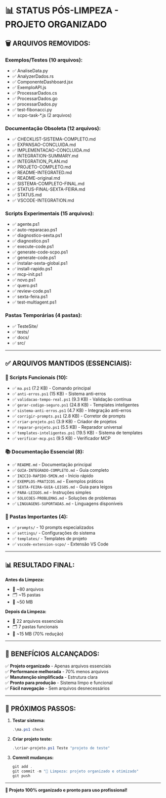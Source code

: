 # 📊 STATUS PÓS-LIMPEZA - PROJETO ORGANIZADO

## 🗑️ **ARQUIVOS REMOVIDOS:**

### **Exemplos/Testes (10 arquivos):**
- ✅ AnaliseData.py
- ✅ AnalyzerDados.rs  
- ✅ ComponenteDashboard.jsx
- ✅ ExemploAPI.js
- ✅ ProcessarDados.cs
- ✅ ProcessarDados.go
- ✅ processarDados.py
- ✅ test-fibonacci.py
- ✅ scpo-task-*.js (2 arquivos)

### **Documentação Obsoleta (12 arquivos):**
- ✅ CHECKLIST-SISTEMA-COMPLETO.md
- ✅ EXPANSAO-CONCLUIDA.md
- ✅ IMPLEMENTACAO-CONCLUIDA.md
- ✅ INTEGRATION-SUMMARY.md
- ✅ INTEGRATION_PLAN.md
- ✅ PROJETO-COMPLETO.md
- ✅ README-INTEGRATED.md
- ✅ README-original.md
- ✅ SISTEMA-COMPLETO-FINAL.md
- ✅ STATUS-FINAL-SEXTA-FEIRA.md
- ✅ STATUS.md
- ✅ VSCODE-INTEGRATION.md

### **Scripts Experimentais (15 arquivos):**
- ✅ agente.ps1
- ✅ auto-reparacao.ps1
- ✅ diagnostico-sexta.ps1
- ✅ diagnostico.ps1
- ✅ execute-code.ps1
- ✅ generate-code-scpo.ps1
- ✅ generate-code.ps1
- ✅ instalar-sexta-global.ps1
- ✅ install-rapido.ps1
- ✅ mcp-init.ps1
- ✅ novo.ps1
- ✅ quero.ps1
- ✅ review-code.ps1
- ✅ sexta-feira.ps1
- ✅ test-multiagent.ps1

### **Pastas Temporárias (4 pastas):**
- ✅ TesteSite/
- ✅ tests/
- ✅ docs/
- ✅ src/

---

## ✅ **ARQUIVOS MANTIDOS (ESSENCIAIS):**

### **🔧 Scripts Funcionais (10):**
- ✅ `ma.ps1` (7.2 KB) - Comando principal
- ✅ `anti-erros.ps1` (15 KB) - Sistema anti-erros
- ✅ `validacao-tempo-real.ps1` (9.3 KB) - Validação contínua
- ✅ `gerar-codigo-seguro.ps1` (24.8 KB) - Templates inteligentes
- ✅ `sistema-anti-erros.ps1` (4.7 KB) - Integração anti-erros
- ✅ `corrigir-prompts.ps1` (2.8 KB) - Corretor de prompts
- ✅ `criar-projeto.ps1` (3.9 KB) - Criador de projetos
- ✅ `reparar-projeto.ps1` (5.5 KB) - Reparador universal
- ✅ `templates-inteligentes.ps1` (19.5 KB) - Sistema de templates
- ✅ `verificar-mcp.ps1` (9.5 KB) - Verificador MCP

### **📚 Documentação Essencial (8):**
- ✅ `README.md` - Documentação principal
- ✅ `GUIA-INTEGRADO-COMPLETO.md` - Guia completo
- ✅ `INICIO-RAPIDO-5MIN.md` - Início rápido
- ✅ `EXEMPLOS-PRATICOS.md` - Exemplos práticos
- ✅ `SEXTA-FEIRA-GUIA-LEIGOS.md` - Guia para leigos
- ✅ `PARA-LEIGOS.md` - Instruções simples
- ✅ `SOLUCOES-PROBLEMAS.md` - Soluções de problemas
- ✅ `LINGUAGENS-SUPORTADAS.md` - Linguagens disponíveis

### **📁 Pastas Importantes (4):**
- ✅ `prompts/` - 10 prompts especializados
- ✅ `settings/` - Configurações do sistema
- ✅ `templates/` - Templates de projeto
- ✅ `vscode-extension-scpo/` - Extensão VS Code

---

## 📊 **RESULTADO FINAL:**

**Antes da Limpeza:**
- 📄 ~80 arquivos
- 🗂️ ~15 pastas
- 💾 ~50 MB

**Depois da Limpeza:**
- 📄 22 arquivos essenciais
- 🗂️ 7 pastas funcionais  
- 💾 ~15 MB (70% redução)

---

## 🎯 **BENEFÍCIOS ALCANÇADOS:**

✅ **Projeto organizado** - Apenas arquivos essenciais  
✅ **Performance melhorada** - 70% menos arquivos  
✅ **Manutenção simplificada** - Estrutura clara  
✅ **Pronto para produção** - Sistema limpo e funcional  
✅ **Fácil navegação** - Sem arquivos desnecessários  

---

## 🚀 **PRÓXIMOS PASSOS:**

1. **Testar sistema:**
   ```powershell
   .\ma.ps1 check
   ```

2. **Criar projeto teste:**
   ```powershell
   .\criar-projeto.ps1 Teste "projeto de teste"
   ```

3. **Commit mudanças:**
   ```powershell
   git add .
   git commit -m "🧹 Limpeza: projeto organizado e otimizado"
   git push
   ```

---

**🎉 Projeto 100% organizado e pronto para uso profissional!**